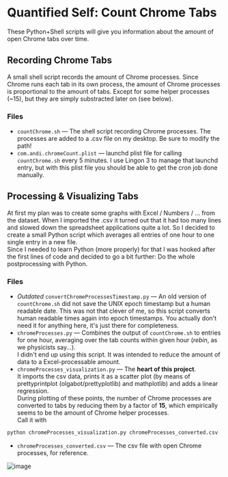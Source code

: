# Quantified Self: Count Chrome Tabs

These Python+Shell scripts will give you information about the amount of open Chrome tabs over time.

## Recording Chrome Tabs
A small shell script records the amount of Chrome processes. Since Chrome runs each tab in its own process, the amount of Chrome processes is proportional to the amount of tabs. Except for some helper processes (~15), but they are simply substracted later on (see below).
### Files
  * `countChrome.sh` — The shell script recording Chrome processes. The processes are added to a .csv file on my desktop. Be sure to modify the path!
  * `com.andi.chromeCount.plist` — launchd plist file for calling `countChrome.sh` every 5 minutes. I use Lingon 3 to manage that launchd entry, but with this plist file you should be able to get the cron job done manually.

## Processing & Visualizing Tabs
At first my plan was to create some graphs with Excel / Numbers / … from the dataset. When I imported the .csv it turned out that it had too many lines and slowed down the spreadsheet applications quite a lot. So I decided to create a small Python script which averages all entries of one hour to one single entry in a new file.  
Since I needed to learn Python (more properly) for that I was hooked after the first lines of code and decided to go a bit further: Do the whole postprocessing with Python.
### Files
  * *Outdated* `convertChromeProcessesTimestamp.py` — An old version of `countChrome.sh` did not save the UNIX epoch timestamp but a human readable date. This was not that clever of me, so this script converts human readable times again into epoch timestamps. You actually don't need it for anything here, it's just there for completeness.
  * `chromeProcesses.py` — Combines the output of `countChrome.sh` to entries for one hour, averaging over the tab counts within given hour (*rebin*, as we physicists say…).  
  I didn't end up using this script. It was intended to reduce the amount of data to a Excel-processable amount.
  * `chromeProcesses_visualization.py` — The **heart of this project**.  
  It imports the csv data, prints it as a scatter plot (by means of prettyprintplot (olgabot/prettyplotlib) and mathplotlib) and adds a linear regression.  
  During plotting of these points, the number of Chrome processes are converted to tabs by reducing them by a factor of **15**, which empirically seems to be the amount of Chrome helper processes.  
  Call it with  
  ```python
  python chromeProcesses_visualization.py chromeProcesses_converted.csv
  ```  
  * `chromeProcesses_converted.csv` — The csv file with open Chrome processes, for reference.

![image](https://raw.github.com/AndiH/QuantifiedSelf/master/chromeProcesses/chromeProcessesPerTime.png)
